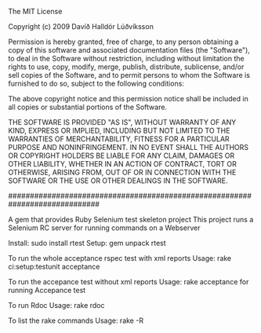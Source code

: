 The MIT License

Copyright (c) 2009 Davíð Halldór Lúðvíksson

Permission is hereby granted, free of charge, to any person obtaining a copy
of this software and associated documentation files (the "Software"), to deal
in the Software without restriction, including without limitation the rights
to use, copy, modify, merge, publish, distribute, sublicense, and/or sell
copies of the Software, and to permit persons to whom the Software is
furnished to do so, subject to the following conditions:

The above copyright notice and this permission notice shall be included in
all copies or substantial portions of the Software.

THE SOFTWARE IS PROVIDED "AS IS", WITHOUT WARRANTY OF ANY KIND, EXPRESS OR
IMPLIED, INCLUDING BUT NOT LIMITED TO THE WARRANTIES OF MERCHANTABILITY,
FITNESS FOR A PARTICULAR PURPOSE AND NONINFRINGEMENT. IN NO EVENT SHALL THE
AUTHORS OR COPYRIGHT HOLDERS BE LIABLE FOR ANY CLAIM, DAMAGES OR OTHER
LIABILITY, WHETHER IN AN ACTION OF CONTRACT, TORT OR OTHERWISE, ARISING FROM,
OUT OF OR IN CONNECTION WITH THE SOFTWARE OR THE USE OR OTHER DEALINGS IN
THE SOFTWARE.

#############################################################################

A gem that provides Ruby Selenium test skeleton project
This project runs a Selenium RC server for running commands on a Webserver

Install: sudo install rtest
Setup: gem unpack rtest

To run the whole acceptance rspec test with xml reports
Usage: rake ci:setup:testunit acceptance

To run the accepance test without xml reports
Usage: rake acceptance for running Accepance test

To run Rdoc
Usage: rake rdoc

To list the rake commands
Usage: rake -R